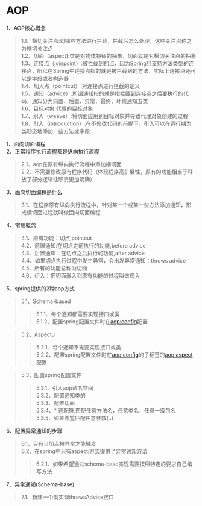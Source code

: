 AOP
===
1、AOP核心概念<br>
>1.1、横切关注点:对哪些方法进行拦截，拦截后怎么处理，这些关注点称之为横切关注点<br>
>1.2、切面（aspect):类是对物体特征的抽象，切面就是对横切关注点的抽象<br>
>1.3、连接点（joinpoint）:被拦截到的点，因为Spring只支持方法类型的连接点，所以在Spring中连接点指的就是被拦截到的方法，实际上连接点还可以是字段或者构造器<br>
>1.4、切入点（pointcut）:对连接点进行拦截的定义<br>
>1.5、通知（advice）:所谓通知指的就是指拦截到连接点之后要执行的代码，通知分为前置、后置、异常、最终、环绕通知五类<br>
>1.6、目标对象:代理的目标对象<br>
>1.7、织入（weave）:将切面应用到目标对象并导致代理对象创建的过程<br>
>1.8、引入（introduction）:在不修改代码的前提下，引入可以在运行期为类动态地添加一些方法或字段<br>

1、面向切面编程<br>
2、正常程序执行流程都是纵向执行流程<br>
>2.1、aop在原有纵向执行流程中添加横切面<br>
>2.2、不需要修改原有程序代码（体现程序高扩展性，原有的功能相当于释放了部分逻辑让职责更加明确）<br>

3、面向切面编程是什么<br>
>3.1、在程序原有纵向执行流程中，针对某一个或某一些方法添加通知，形成横切面过程就叫做面向切面编程<br>

4、常用概念<br>
>4.1、原有功能：切点,pointcut<br>
>4.2、前置通知:在切点之前执行的功能,before advice<br>
>4.3、后置通知：在切点之后执行的功能,after advice<br>
>4.4、如果切点执行过程中发生异常，会出发异常通知：throws advice<br>
>4.5、所有的功能总称为切面<br>
>4.6、织入：把切面嵌入到原有功能的过程叫做织入<br>

5、spring提供的2种aop方式<br>
>5.1、Schema-based<br>
>>5.1.1、每个通知都需要实现接口或类<br>
>>5.1.2、配置spring配置文件时在<aop:config>配置<br>

>5.2、AspectJ<br>
>>5.2.1、每个通知不需要实现接口或类<br>
>>5.2.2、配置spring配置文件时在<aop:config>的子标签的<aop:aspect>配置<br>

>5.3、配置spring配置文件<br>
>>5.3.1、引入aop命名空间<br>
>>5.3.2、配置通知类的<bean><br>
>>5.3.3、配置切面<br>
>>5.3.4、* 通配符,匹配任意方法名，任意类名，任意一级包名<br>
>>5.3.5、如果希望匹配任意参数(..)<br>

6、配置异常通知的步骤<br>
>6.1、只有当切点报异常才能触发<br>
>6.2、在spring中只有aspectj方式提供了异常通知方法<br>
>>6.2.1、如果希望通过schema-base实现需要按照特定的要求自己编写方法<br>

7、异常通知(Schema-base)<br>
>7.1、新建一个类实现throwsAdvice接口<br>
>>
